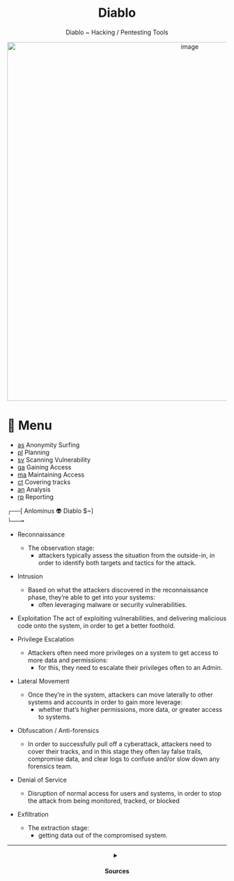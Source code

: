 <div align="center">

# Diablo
Diablo ~ Hacking / Pentesting Tools

<img width="822" alt="image" src="https://user-images.githubusercontent.com/51442719/169499979-01bff027-ed81-47f9-9663-2ba13a21b2fe.png">


  </div>

# 📜 Menu

- [as]() Anonymity Surfing
- [pl]() Planning
- [sv]() Scanning Vulnerability
- [ga]() Gaining Access
- [ma]() Maintaining Access
- [ct]() Covering tracks
- [an]() Analysis
- [rp]() Reporting

┌──[ Anlominus 👽 Diablo $~]  
└──╼  

- Reconnaissance
  - The observation stage:
    - attackers typically assess the situation from the outside-in, in order to identify both targets and tactics for the attack.

- Intrusion
  - Based on what the attackers discovered in the reconnaissance phase, they’re able to get into your systems:
    - often leveraging malware or security vulnerabilities.

- Exploitation
The act of exploiting vulnerabilities, and delivering malicious code onto the system, in order to get a better foothold.

- Privilege Escalation
  - Attackers often need more privileges on a system to get access to more data and permissions:
    - for this, they need to escalate their privileges often to an Admin.

- Lateral Movement
  - Once they’re in the system, attackers can move laterally to other systems and accounts in order to gain more leverage:
    - whether that’s higher permissions, more data, or greater access to systems.

- Obfuscation / Anti-forensics
  - In order to successfully pull off a cyberattack, attackers need to cover their tracks, and in this stage they often lay false trails, compromise data, and clear logs to confuse and/or slow down any forensics team.

- Denial of Service
  - Disruption of normal access for users and systems, in order to stop the attack from being monitored, tracked, or blocked

- Exfiltration
  - The extraction stage:
    - getting data out of the compromised system.

---

<details>
  <summary align="center">
    <h4> Sources </h4>
  </summary>

- Inspirational tools
  - as Anonymity Surfing
  - pl Planning
  - sv Scanning Vulnerability
  - ga Gaining Access
  - ma Maintaining Access
  - ct Covering tracks
  - an Analysis
  - rp Reporting
    - [PeTeReport](https://github.com/1modm/petereport)
    - [PwnDoc](https://github.com/pwndoc/pwndoc)

  - Tools:
    - [HacKing](https://github.com/Anlominus/HacKing)
    - [PenTest](https://github.com/Anlominus/PenTest)
    - [LALIN](https://github.com/screetsec/LALIN)

  - Cheat Sheets:
    - [CheatSheets](https://github.com/Anlominus/CheatSheets)


</details>
